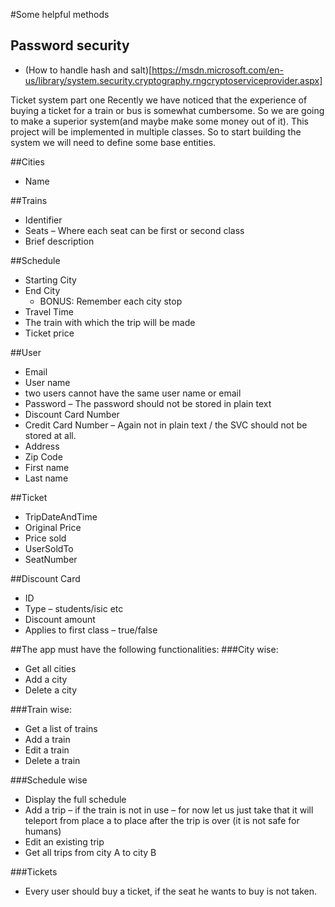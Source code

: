 #Some helpful methods
## Password security
* (How to handle hash and salt)[https://msdn.microsoft.com/en-us/library/system.security.cryptography.rngcryptoserviceprovider.aspx]

Ticket system part one
Recently we have noticed that the experience of buying a ticket for a train or bus is somewhat cumbersome. So we are going to make a superior system(and maybe make some money out of it).
This project will be implemented in multiple classes.
So to start building the system we will need to define some base entities.

##Cities
* Name

##Trains
* Identifier
* Seats – Where each seat can be first or second class
* Brief description

##Schedule
* Starting City
* End City
  * BONUS: Remember each city stop
* Travel Time
* The train with which the trip will be made
* Ticket price

##User
* Email 
* User name
* two users cannot have the same user name or email
* Password – The password should not be stored in plain text
* Discount Card Number
* Credit Card Number – Again not in plain text / the SVC should not be stored at all.
* Address
* Zip Code
* First name
* Last name

##Ticket
* TripDateAndTime
* Original Price
* Price sold
* UserSoldTo
* SeatNumber

##Discount Card
* ID
* Type – students/isic etc
* Discount amount
* Applies to first class – true/false

##The app must have the following functionalities:
###City wise:
* Get all cities
* Add a city 
* Delete a city

###Train wise:
* Get a list of trains
* Add a train
* Edit a train
* Delete a train

###Schedule wise
* Display the full schedule
* Add a trip – if the train is not in use – for now let us just take that it will teleport from place a to place after the trip is over (it is not safe for humans)
* Edit an existing trip
* Get all trips from city A to city B

###Tickets
* Every user should buy a ticket, if the seat he wants to buy is not taken.
